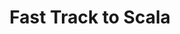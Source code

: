 ---
title: Fast Track to Scala
description: Fast Track to Scala
link-out: http://event.scaladays.org/scaladays-chicago-2017?_ga=1.239391811.1310790544.1468501313
when: 18-04-2017
where: Chicago
trainers: 
organizer: ScalaDays
---